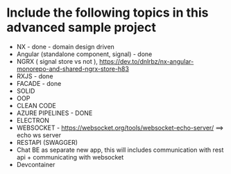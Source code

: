 # Include the following topics in this advanced sample project
- NX - done - domain design driven
- Angular (standalone component, signal) - done
- NGRX ( signal store vs  not ), https://dev.to/dnlrbz/nx-angular-monorepo-and-shared-ngrx-store-h83
- RXJS - done
- FACADE - done 
- SOLID
- OOP
- CLEAN CODE
- AZURE PIPELINES - DONE
- ELECTRON
- WEBSOCKET - https://websocket.org/tools/websocket-echo-server/ ==> echo ws server
- RESTAPI (SWAGGER)
- Chat BE as separate new app, this will includes communication with rest api + communicating with websocket
- Devcontainer
